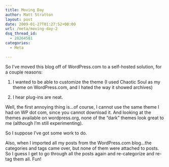 ```yaml
---
title: Moving Day
author: Matt Stratton
layout: post
date: 2009-01-27T01:27:52+00:00
url: /meta/moving-day-2
dsq_thread_id:
  - 28264581
categories:
  - Meta

---
```

So I&#8217;ve moved this blog off of WordPress.com to a self-hosted solution, for a couple reasons:

1) I wanted to be able to customize the theme (I used Chaotic Soul as my theme on WordPress.com, and I hated the way it showed archives)

2) I hear plug-ins are neat.

Well, the first annoying thing is&#8230;of course, I cannot use the same theme I had on WP dot com, since you cannot download it. And looking at the themes available on wordpress.org, none of the &#8220;dark&#8221; themes look great to me (although I&#8217;m still experimenting).

So I suppose I&#8217;ve got some work to do.

Also, when I imported all my posts from the WordPress.com blog&#8230;the categories and tags came over, but none of them were attached to posts. So I guess I get to go through all the posts again and re-categorize and re-tag them all. Fun!